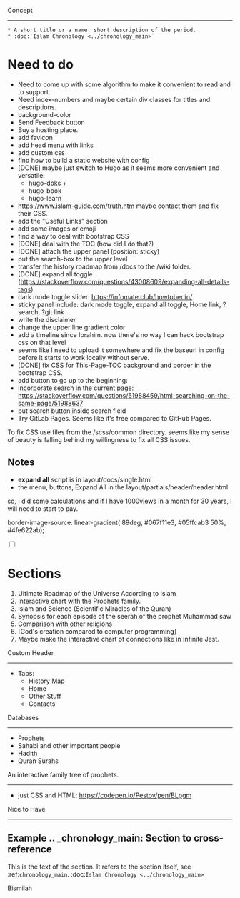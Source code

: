 Concept
***********

	* A short title or a name: short description of the period.
	* :doc:`Islam Chronology <../chronology_main>`

Need to do
===========
* Need to come up with some algorithm to make it convenient to read and to support.
* Need index-numbers and maybe certain div classes for titles and descriptions.
* background-color
* Send Feedback button
* Buy a hosting place.
* add favicon
* add head menu with links
* add custom css
* find how to build a static website with config
* [DONE] maybe just switch to Hugo as it seems more convenient and versatile:
	* hugo-doks +
	* hugo-book
	* hugo-learn
* https://www.islam-guide.com/truth.htm maybe contact them and fix their CSS.
* add the "Useful Links" section
* add some images or emoji
* find a way to deal with bootstrap CSS
* [DONE] deal with the TOC (how did I do that?)
* [DONE] attach the upper panel (position: sticky)
* put the search-box to the upper level
* transfer the history roadmap from /docs to the /wiki folder.
* [DONE] expand all toggle (https://stackoverflow.com/questions/43008609/expanding-all-details-tags)
* dark mode toggle slider: https://infomate.club/howtoberlin/
* sticky panel include: dark mode toggle, expand all toggle, Home link, ?search, ?git link
* write the disclaimer
* change the upper line gradient color
* add a timeline since Ibrahim. now there's no way I can hack bootstrap css on that level
* seems like I need to upload it somewhere and fix the baseurl in config before it starts to work locally without serve.
* [DONE] fix CSS for This-Page-TOC background and border in the bootstrap CSS.
* add button to go up to the beginning: 
* incorporate search in the current page: https://stackoverflow.com/questions/51988459/html-searching-on-the-same-page/51988637
* put search button inside search field
* Try GitLab Pages. Seems like it's free compared to GitHub Pages.

To fix CSS use files from the /scss/common directory.
seems like my sense of beauty is falling behind my willingness to fix all CSS issues.


## Notes
* **expand all** script is in layout/docs/single.html
* the menu, buttons, Expand All in the layout/partials/header/header.html

so, I did some calculations and if I have 1000views in a month for 30 years, I will need to start to pay.


border-image-source: linear-gradient(
89deg, #067f11e3, #05ffcab3 50%, #4fe622ab);

<label class="switch">
  <input type="checkbox">
  <span class="slider round"></span>
</label>


Sections
===========
1. Ultimate Roadmap of the Universe According to Islam
2. Interactive chart with the Prophets family.
3. Islam and Science (Scientific Miracles of the Quran)
4. Synopsis for each episode of the seerah of the prophet Muhammad saw
5. Comparison with other religions
6. [God's creation compared to computer programming]
7. Maybe make the interactive chart of connections like in Infinite Jest.


Custom Header
****************************
* Tabs: 
	* History Map
	* Home
	* Other Stuff
	* Contacts

Databases
****************************
* Prophets
* Sahabi and other important people
* Hadith
* Quran Surahs

An interactive family tree of prophets.
****************************
*  just CSS and HTML: https://codepen.io/Pestov/pen/BLpgm


Nice to Have
****************************




Example
.. _chronology_main:
Section to cross-reference
--------------------------
This is the text of the section.
It refers to the section itself, see :ref:`chronology_main`.
:doc:`Islam Chronology <../chronology_main>` 

Bismilah
